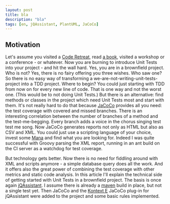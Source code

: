 ```yaml
---
layout: post
title: bla
description: "bla"
tags: [en, jQAssistant, PlantUML, JaCoCo]
---
```



## Motivation
Let's assume you visited a [Code Retreat](http://coderetreat.org/), read [a book](http://www.amazon.com/Test-Driven-Development-Kent-Beck/dp/0321146530),
visited a workshop or a conference - or whatever. Now you are burning to introduce Unit Tests into your project - and hit the wall hard. Yes, you are
in a brownfield project. Who is not? Yes, there is no fairy offering you three wishes. Who saw one? So there is no easy way of transforming a 
we-are-not-writing-unit-tests-project into a TDD project. Where to begin? You could just starting with TDD from now on for every new line of code.
That is one way and not the worst one. (This would be to not doing Unit Tests.) But there is an alternative: find methods or classes in the project
which need Unit Tests most and start with them. It's not really hard to do that because [JaCoCo](http://eclemma.org/jacoco/) provides all you need:
the test coverage with covered and missed branches. There is an interesting correlation between the number of branches of a method and the test-me-begging.
Every branch adds a voice in the chorus singing test test me song. Now JaCoCo generates reports not only as HTML but also as CSV and XML. You could just
use a scripting language of your choice, invest some [Mana](https://en.wikipedia.org/wiki/Magic_%28gaming%29) and find what you are looking for.
Indeed I was quite successful with Groovy parsing the XML report, running in an ant build on the CI server as a watchdog for test coverage.

But technology gets better. Now there is no need for fiddling around with XML and scripts anymore - a simple database query does all the work.
And it offers also the great power of combining the test coverage with other metrics and static code analysis. In this article I'll explain the
technical side of getting started with Unit Tests in a brownfield project. The basis is once again [jQAssistant](http://jqassistant.org/). I assume
there is already a [maven](http://maven.apache.org) build in place, but not a single test yet. Then JaCoCo and the [Kontext E](http://www.kontext-e.de)
JaCoCo plug-in for jQAssistant were added to the project and some basic rules implemented.
